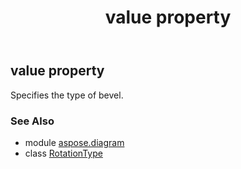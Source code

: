 ﻿---
title: value property
second_title: Aspose.Diagram for Python via .NET API References
description: 
type: docs
weight: 40
url: /python-net/aspose.diagram/rotationtype/value/
is_root: false
---

## value property


Specifies the type of bevel.

### See Also
* module [aspose.diagram](../../)
* class [RotationType](/diagram/python-net/aspose.diagram/rotationtype)
